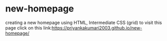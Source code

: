 # new-homepage
creating a new homepage using HTML, Intermediate CSS (grid)
to visit this page click on this link:https://priyankakumari2003.github.io/new-homepage/
